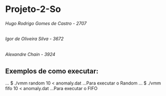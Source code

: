 # Projeto-2-So
###### Hugo Rodrigo Gomes de Castro - 2707
###### Igor de Oliveira Silva - 3672
###### Alexandre Chain - 3924


## Exemplos de como executar:
  ... $ ./vmm random 10 < anomaly.dat ...Para executar o Random
  ... $ ./vmm fifo 10 < anomaly.dat ...Para executar o FIFO
